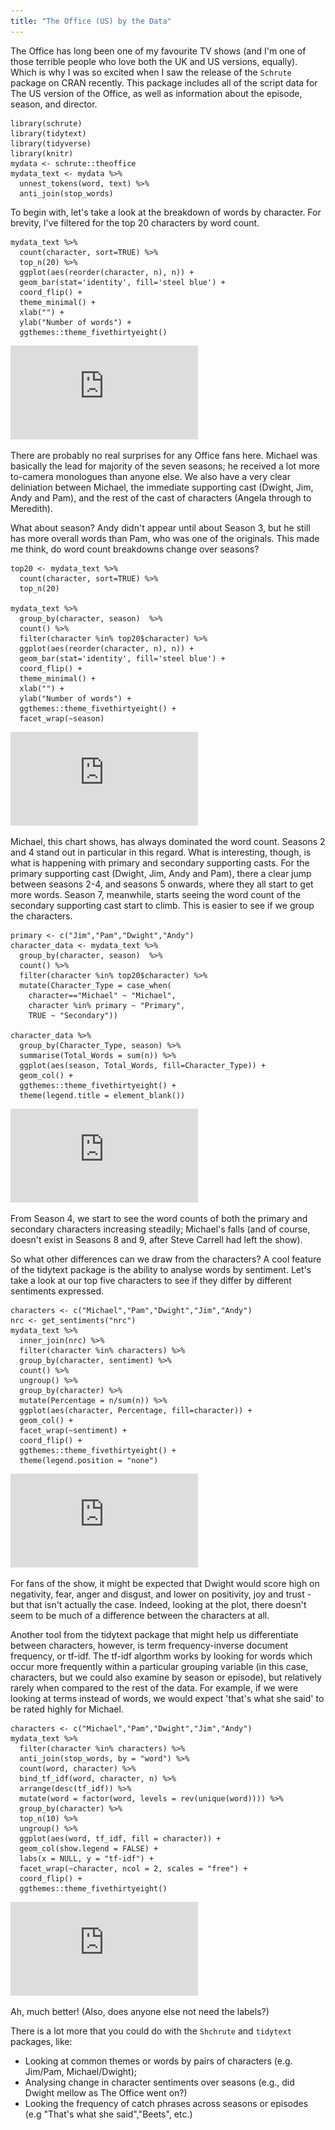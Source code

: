 ```yaml
---
title: "The Office (US) by the Data"
---
```


The Office has long been one of my favourite TV shows (and I'm one of those terrible people who love both the UK and US versions, equally). Which is why I was so excited when I saw the release of the `Schrute` package on CRAN recently. This package includes all of the script data for The US version of the Office, as well as information about the episode, season, and director. 

```{r, echo=FALSE}
library(schrute)
library(tidytext)
library(tidyverse)
library(knitr)
mydata <- schrute::theoffice
mydata_text <- mydata %>%
  unnest_tokens(word, text) %>%
  anti_join(stop_words)
```

To begin with, let's take a look at the breakdown of words by character. For brevity, I've filtered for the top 20 characters by word count.

```{r, echo=FALSE}
mydata_text %>%
  count(character, sort=TRUE) %>%
  top_n(20) %>%
  ggplot(aes(reorder(character, n), n)) +
  geom_bar(stat='identity', fill='steel blue') +
  coord_flip() +
  theme_minimal() +
  xlab("") +
  ylab("Number of words") +
  ggthemes::theme_fivethirtyeight()
```

![alt text](https://github.com/bsuthersan/bsuthersan.github.io/blob/master/images/TheOffice_Plot1.pdf)

There are probably no real surprises for any Office fans here. Michael was basically the lead for majority of the seven seasons; he received a lot more to-camera monologues than anyone else. We also have a very clear deliniation between Michael, the immediate supporting cast (Dwight, Jim, Andy and Pam), and the rest of the cast of characters (Angela through to Meredith). 

What about season? Andy didn't appear until about Season 3, but he still has more overall words than Pam, who was one of the originals. This made me think, do word count breakdowns change over seasons?

```{r}
top20 <- mydata_text %>%
  count(character, sort=TRUE) %>%
  top_n(20)

mydata_text %>%
  group_by(character, season)  %>%
  count() %>%
  filter(character %in% top20$character) %>%
  ggplot(aes(reorder(character, n), n)) +
  geom_bar(stat='identity', fill='steel blue') +
  coord_flip() +
  theme_minimal() +
  xlab("") +
  ylab("Number of words") +
  ggthemes::theme_fivethirtyeight() +
  facet_wrap(~season)
```

![alt text](https://github.com/bsuthersan/bsuthersan.github.io/blob/master/images/TheOffice_Plot2.pdf)

Michael, this chart shows, has always dominated the word count. Seasons 2 and 4 stand out in particular in this regard. What is interesting, though, is what is happening with primary and secondary supporting casts. For the primary supporting cast (Dwight, Jim, Andy and Pam), there a clear jump between seasons 2-4, and seasons 5 onwards, where they all start to get more words. Season 7, meanwhile, starts seeing the word count of the secondary supporting cast start to climb. This is easier to see if we group the characters.

```{r}
primary <- c("Jim","Pam","Dwight","Andy")
character_data <- mydata_text %>%
  group_by(character, season)  %>%
  count() %>%
  filter(character %in% top20$character) %>%
  mutate(Character_Type = case_when(
    character=="Michael" ~ "Michael",
    character %in% primary ~ "Primary",
    TRUE ~ "Secondary"))

character_data %>%
  group_by(Character_Type, season) %>%
  summarise(Total_Words = sum(n)) %>%
  ggplot(aes(season, Total_Words, fill=Character_Type)) +
  geom_col() +
  ggthemes::theme_fivethirtyeight() +
  theme(legend.title = element_blank())
```
![alt text](https://github.com/bsuthersan/bsuthersan.github.io/blob/master/images/TheOffice_Plot3.pdf)

From Season 4, we start to see the word counts of both the primary and secondary characters increasing steadily; Michael's falls (and of course, doesn't exist in Seasons 8 and 9, after Steve Carrell had left the show).

So what other differences can we draw from the characters? A cool feature of the tidytext package is the ability to analyse words by sentiment. Let's take a look at our top five characters to see if they differ by different sentiments expressed. 

```{r}
characters <- c("Michael","Pam","Dwight","Jim","Andy")
nrc <- get_sentiments("nrc")
mydata_text %>%
  inner_join(nrc) %>%
  filter(character %in% characters) %>%
  group_by(character, sentiment) %>%
  count() %>%
  ungroup() %>%
  group_by(character) %>%
  mutate(Percentage = n/sum(n)) %>%
  ggplot(aes(character, Percentage, fill=character)) +
  geom_col() +
  facet_wrap(~sentiment) +
  coord_flip() +
  ggthemes::theme_fivethirtyeight() +
  theme(legend.position = "none")
```

![alt text](https://github.com/bsuthersan/bsuthersan.github.io/blob/master/images/TheOffice_Plot4.pdf)

For fans of the show, it might be expected that Dwight would score high on negativity, fear, anger and disgust, and lower on positivity, joy and trust - but that isn't actually the case. Indeed, looking at the plot, there doesn't seem to be much of a difference between the characters at all.

Another tool from the tidytext package that might help us differentiate between characters, however, is term frequency-inverse document frequency, or tf-idf. The tf-idf algorthm works by looking for words which occur more frequently within a particular grouping variable (in this case, characters, but we could also examine by season or episode), but relatively rarely when compared to the rest of the data. For example, if we were looking at terms instead of words, we would expect 'that's what she said' to be rated highly for Michael.

```{r}
characters <- c("Michael","Pam","Dwight","Jim","Andy")
mydata_text %>%
  filter(character %in% characters) %>%
  anti_join(stop_words, by = "word") %>%
  count(word, character) %>%
  bind_tf_idf(word, character, n) %>%
  arrange(desc(tf_idf)) %>%
  mutate(word = factor(word, levels = rev(unique(word)))) %>% 
  group_by(character) %>% 
  top_n(10) %>% 
  ungroup() %>%
  ggplot(aes(word, tf_idf, fill = character)) +
  geom_col(show.legend = FALSE) +
  labs(x = NULL, y = "tf-idf") +
  facet_wrap(~character, ncol = 2, scales = "free") +
  coord_flip() +
  ggthemes::theme_fivethirtyeight()
```

![alt text](https://github.com/bsuthersan/bsuthersan.github.io/blob/master/images/TheOffice_Plot5.pdf)

Ah, much better! (Also, does anyone else not need the labels?)

There is a lot more that you could do with the `Shchrute` and `tidytext` packages, like:

- Looking at common themes or words by pairs of characters (e.g. Jim/Pam, Michael/Dwight);
- Analysing change in character sentiments over seasons (e.g., did Dwight mellow as The Office went on?)
- Looking the frequency of catch phrases across seasons or episodes (e.g "That's what she said","Beets", etc.)

